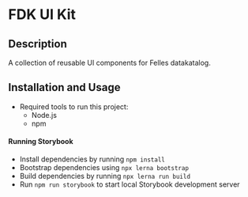 # FDK UI Kit

## Description

A collection of reusable UI components for Felles datakatalog.

## Installation and Usage

- Required tools to run this project:
  - Node.js
  - npm

#### Running Storybook

- Install dependencies by running `npm install`
- Bootstrap dependencies using `npx lerna bootstrap`
- Build dependencies by running `npx lerna run build`
- Run `npm run storybook` to start local Storybook development server
